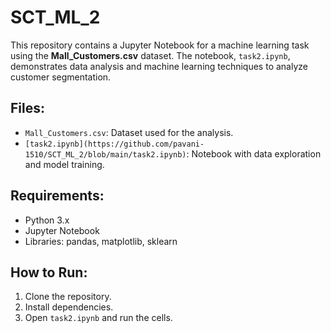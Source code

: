 
# SCT_ML_2

This repository contains a Jupyter Notebook for a machine learning task using the **Mall_Customers.csv** dataset. The notebook, `task2.ipynb`, demonstrates data analysis and machine learning techniques to analyze customer segmentation.

## Files:
- `Mall_Customers.csv`: Dataset used for the analysis.
- `[task2.ipynb](https://github.com/pavani-1510/SCT_ML_2/blob/main/task2.ipynb)`: Notebook with data exploration and model training.

## Requirements:
- Python 3.x
- Jupyter Notebook
- Libraries: pandas, matplotlib, sklearn

## How to Run:
1. Clone the repository.
2. Install dependencies.
3. Open `task2.ipynb` and run the cells.

